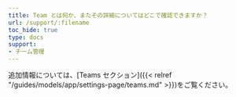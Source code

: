 ```yaml
---
title: Team とは何か、またその詳細についてはどこで確認できますか？
url: /support/:filename
toc_hide: true
type: docs
support:
- チーム管理
---
```


追加情報については、[Teams セクション]({{< relref "/guides/models/app/settings-page/teams.md" >}})をご覧ください。